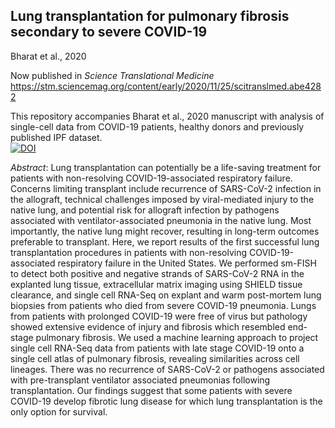 ## Lung transplantation for pulmonary fibrosis secondary to severe COVID-19
Bharat et al., 2020

Now published in _Science Translational Medicine_ https://stm.sciencemag.org/content/early/2020/11/25/scitranslmed.abe4282

This repository accompanies Bharat et al., 2020 manuscript with analysis of single-cell data from COVID-19 patients, healthy donors and previously published IPF dataset.\
[![DOI](https://zenodo.org/badge/DOI/10.5281/zenodo.4291960.svg)](https://doi.org/10.5281/zenodo.4291960)

_Abstract_:
Lung transplantation can potentially be a life-saving treatment for patients with non-resolving COVID-19-associated respiratory failure. Concerns limiting transplant include recurrence of SARS-CoV-2 infection in the allograft, technical challenges imposed by viral-mediated injury to the native lung, and potential risk for allograft infection by pathogens associated with ventilator-associated pneumonia in the native lung. Most importantly, the native lung might recover, resulting in long-term outcomes preferable to transplant. Here, we report results of the first successful lung transplantation procedures in patients with non-resolving COVID-19-associated respiratory failure in the United States. We performed sm-FISH to detect both positive and negative strands of SARS-CoV-2 RNA in the explanted lung tissue, extracellular matrix imaging using SHIELD tissue clearance, and single cell RNA-Seq on explant and warm post-mortem lung biopsies from patients who died from severe COVID-19 pneumonia. Lungs from patients with prolonged COVID-19 were free of virus but pathology showed extensive evidence of injury and fibrosis which resembled end-stage pulmonary fibrosis. We used a machine learning approach to project single cell RNA-Seq data from patients with late stage COVID-19 onto a single cell atlas of pulmonary fibrosis, revealing similarities across cell lineages. There was no recurrence of SARS-CoV-2 or pathogens associated with pre-transplant ventilator associated pneumonias following transplantation. Our findings suggest that some patients with severe COVID-19 develop fibrotic lung disease for which lung transplantation is the only option for survival.

